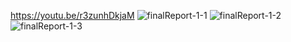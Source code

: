 https://youtu.be/r3zunhDkjaM
![finalReport-1-1](https://github.com/Ahitssipal/opencv/assets/156992951/09e5e99d-b18e-421d-a073-47b451b2f60b)
![finalReport-1-2](https://github.com/Ahitssipal/opencv/assets/156992951/795bfe8e-8fd7-45ba-80f8-cf4c29bfdf7e)
![finalReport-1-3](https://github.com/Ahitssipal/opencv/assets/156992951/7141e797-4a75-4e00-b106-a0bf31a192ea)
